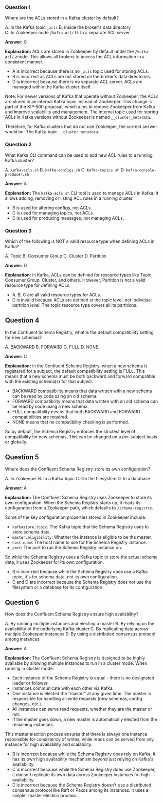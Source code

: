 ### Question 1

Where are the ACLs stored in a Kafka cluster by default?

A. In the Kafka topic `_acls`
B. Inside the broker's data directory  
C. In Zookeeper node `/kafka-acl/`
D. In a separate ACL server

**Answer:** C

**Explanation:**
ACLs are stored in Zookeeper by default under the `/kafka-acl/` znode. This allows all brokers to access the ACL information in a consistent manner.

- A is incorrect because there is no `_acls` topic used for storing ACLs.
- B is incorrect as ACLs are not stored on the broker's data directories.
- D is incorrect because there is no separate ACL server. ACLs are managed within the Kafka cluster itself.

Note: 
For newer versions of Kafka that operate without Zookeeper, the ACLs are stored in an internal Kafka topic instead of Zookeeper. This change is part of the KIP-500 proposal, which aims to remove Zookeeper from Kafka and improve scalability and management. The internal topic used for storing ACLs in Kafka versions without Zookeeper is named `__cluster_metadata`.

Therefore, for Kafka clusters that do not use Zookeeper, the correct answer would be: The Kafka topic `__cluster_metadata`.

### Question 2

What Kafka CLI command can be used to add new ACL rules to a running Kafka cluster?

A. `kafka-acls.sh`
B. `kafka-configs.sh`
C. `kafka-topics.sh`
D. `kafka-console-producer.sh`

**Answer:** A

**Explanation:**
The `kafka-acls.sh` CLI tool is used to manage ACLs in Kafka. It allows adding, removing or listing ACL rules in a running cluster.

- B is used for altering configs, not ACLs.
- C is used for managing topics, not ACLs.
- D is used for producing messages, not managing ACLs.

### Question 3

Which of the following is NOT a valid resource type when defining ACLs in Kafka?

A. Topic
B. Consumer Group
C. Cluster
D. Partition

**Answer:** D

**Explanation:**
In Kafka, ACLs can be defined for resource types like Topic, Consumer Group, Cluster, and others. However, Partition is not a valid resource type for defining ACLs.

- A, B, C are all valid resource types for ACLs.
- D is invalid because ACLs are defined at the topic level, not individual partition level. The topic resource type covers all its partitions.

## Question 4

In the Confluent Schema Registry, what is the default compatibility setting for new schemas?

A. BACKWARD
B. FORWARD
C. FULL
D. NONE

**Answer:** C

**Explanation:**
In the Confluent Schema Registry, when a new schema is registered for a subject, the default compatibility setting is FULL. This means that a new schema must be both backward and forward compatible with the existing schema(s) for that subject.

- BACKWARD compatibility means that data written with a new schema can be read by code using an old schema.
- FORWARD compatibility means that data written with an old schema can be read by code using a new schema.
- FULL compatibility means that both BACKWARD and FORWARD compatibilities are required.
- NONE means that no compatibility checking is performed.

So by default, the Schema Registry enforces the strictest level of compatibility for new schemas. This can be changed on a per-subject basis or globally.

## Question 5

Where does the Confluent Schema Registry store its own configuration?

A. In Zookeeper
B. In a Kafka topic
C. On the filesystem
D. In a database

**Answer:** A

**Explanation:**
The Confluent Schema Registry uses Zookeeper to store its own configuration. When the Schema Registry starts up, it reads its configuration from a Zookeeper path, which defaults to `/schema-registry`.

Some of the key configuration properties stored in Zookeeper include:

- `kafkastore.topic`: The Kafka topic that the Schema Registry uses to store schema data.
- `master.eligibility`: Whether the instance is eligible to be the master.
- `host.name`: The host name to use for the Schema Registry instance.
- `port`: The port to run the Schema Registry instance on.

So while the Schema Registry uses a Kafka topic to store the actual schema data, it uses Zookeeper for its own configuration.

- B is incorrect because while the Schema Registry does use a Kafka topic, it's for schema data, not its own configuration.
- C and D are incorrect because the Schema Registry does not use the filesystem or a database for its configuration.

## Question 6

How does the Confluent Schema Registry ensure high availability?

A. By running multiple instances and electing a master
B. By relying on the availability of the underlying Kafka cluster
C. By replicating data across multiple Zookeeper instances
D. By using a distributed consensus protocol among instances

**Answer:** A

**Explanation:**
The Confluent Schema Registry is designed to be highly available by allowing multiple instances to run in a cluster mode. When running in cluster mode:

- Each instance of the Schema Registry is equal - there is no designated leader or follower.
- Instances communicate with each other via Kafka.
- One instance is elected the "master" at any given time. The master is responsible for handling all write requests (new schemas, config changes, etc.).
- All instances can serve read requests, whether they are the master or not.
- If the master goes down, a new master is automatically elected from the remaining instances.

This master election process ensures that there is always one instance responsible for consistency of writes, while reads can be served from any instance for high availability and scalability.

- B is incorrect because while the Schema Registry does rely on Kafka, it has its own high availability mechanism beyond just relying on Kafka's availability.
- C is incorrect because while the Schema Registry does use Zookeeper, it doesn't replicate its own data across Zookeeper instances for high availability.
- D is incorrect because the Schema Registry doesn't use a distributed consensus protocol like Raft or Paxos among its instances. It uses a simpler master election process.

